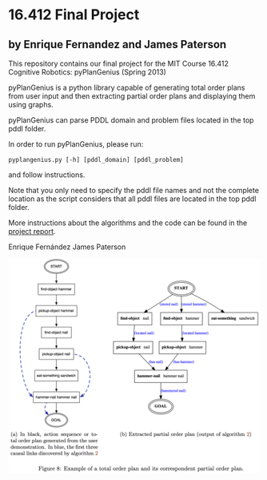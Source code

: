 # 16.412 Final Project
## by Enrique Fernandez and James Paterson ##

This repository contains our final project for the MIT Course 16.412 Cognitive Robotics: pyPlanGenius (Spring 2013)

pyPlanGenius is a python library capable of generating total order plans from user input and then extracting partial order plans and displaying them using graphs.

pyPlanGenius can parse PDDL domain and problem files located in the top pddl folder.

In order to run pyPlanGenius, please run:

```
pyplangenius.py [-h] [pddl_domain] [pddl_problem]
```

and follow instructions.

Note that you only need to specify the pddl file names and not the complete location as the script considers that all pddl files are located in the top pddl folder.

More instructions about the algorithms and the code can be found in the [project report](FinalProject_report_JamesPaterson_EnriqueFernandez.pdf).


Enrique Fernández
James Paterson

![example](example_partial_order.png?raw=true)


